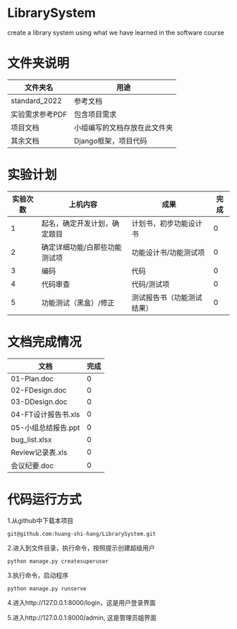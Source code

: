 # LibrarySystem
create a library system using what we have learned in the software course

# 文件夹说明

| 文件夹名        | 用途                         |
| --------------- | ---------------------------- |
| standard_2022   | 参考文档                     |
| 实验需求参考PDF | 包含项目需求                 |
| 项目文档        | 小组编写的文档存放在此文件夹 |
| 其余文档        | Django框架，项目代码         |



# 实验计划

| 实验次数 | 上机内容                      | 成果                       | 完成 |
| -------- | ----------------------------- | -------------------------- | ---- |
| 1        | 起名，确定开发计划，确定题目  | 计划书，初步功能设计书     | 0    |
| 2        | 确定详细功能/白那些功能测试项 | 功能设计书/功能测试项      | 0    |
| 3        | 编码                          | 代码                       | 0    |
| 4        | 代码审查                      | 代码/测试项                | 0    |
| 5        | 功能测试（黑盒）/修正         | 测试报告书（功能测试结果） | 0    |

# 文档完成情况

| 文档                | 完成 |
| ------------------- | ---- |
| 01-Plan.doc         | 0    |
| 02-FDesign.doc      | 0    |
| 03-DDesign.doc      | 0    |
| 04-FT设计报告书.xls | 0    |
| 05-小组总结报告.ppt | 0    |
| bug_list.xlsx       | 0    |
| Review记录表.xls    | 0    |
| 会议纪要.doc        | 0    |

# 代码运行方式

1.从github中下载本项目

```shell
git@github.com:huang-shi-hang/LibrarySystem.git
```

2.进入到文件目录，执行命令，按照提示创建超级用户

```shell
python manage.py createsuperuser
```

3.执行命令，启动程序

```shell
python manage.py runserve
```

4.进入http://127.0.0.1:8000/login，这是用户登录界面

5.进入http://127.0.0.1:8000/admin, 这是管理员姐界面











